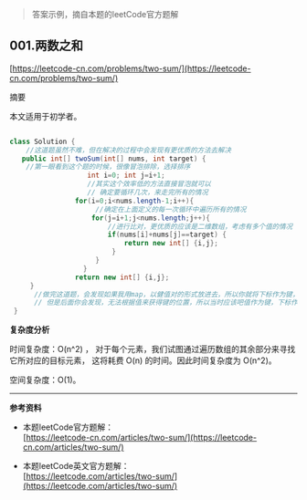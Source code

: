>答案示例，摘自本题的leetCode官方题解

**001.两数之和**  
---
[https://leetcode-cn.com/problems/two-sum/](https://leetcode-cn.com/problems/two-sum/) 

摘要  

本文适用于初学者。  


```java  

class Solution {
    //这道题虽然不难，但在解决的过程中会发现有更优质的方法去解决
   public int[] twoSum(int[] nums, int target) {
    //第一眼看到这个题的时候，很像冒泡排除，选择排序
		           int i=0; int j=i+1;
				   //其实这个效率低的方法直接冒泡就可以
				   // 确定要循环几次，来走完所有的情况
		        for(i=0;i<nums.length-1;i++){ 
				     //确定在上面定义的每一次循环中遍历所有的情况
		            for(j=i+1;j<nums.length;j++){
					    //进行比对，更优质的应该是二维数组，考虑有多个值的情况
		                if(nums[i]+nums[j]==target) {
		                    return new int[] {i,j};
		                 }	
		             }		  		          
	              } 	
	            return new int[] {i,j};
     }
	  //做完这道题，会发现如果我用map，以健值对的形式放进去，所以你就将下标作为键，值作为value
      // 但是后面你会发现，无法根据值来获得键的位置，所以当时应该吧值作为键，下标作为值可以解决
 }
```  

**复杂度分析**  

时间复杂度：O(n^2) ， 对于每个元素，我们试图通过遍历数组的其余部分来寻找它所对应的目标元素，
这将耗费 O(n) 的时间。因此时间复杂度为 O(n^2)。

空间复杂度：O(1)。   

---


**参考资料**  

* 本题leetCode官方题解：  
[https://leetcode-cn.com/articles/two-sum/](https://leetcode-cn.com/articles/two-sum/)  

* 本题leetCode英文官方题解：  
[https://leetcode.com/articles/two-sum/](https://leetcode.com/articles/two-sum/)  
